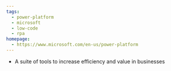```yaml
---
tags:
  - power-platform
  - microsoft
  - low-code
  - rpa
homepage:
  - https://www.microsoft.com/en-us/power-platform
---
```

- A suite of tools to increase efficiency and value in businesses